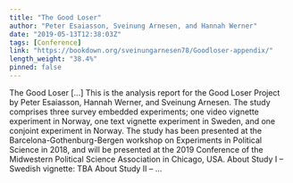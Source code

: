 ```yaml
---
title: "The Good Loser"
author: "Peter Esaiasson, Sveinung Arnesen, and Hannah Werner"
date: "2019-05-13T12:38:03Z"
tags: [Conference]
link: "https://bookdown.org/sveinungarnesen78/Goodloser-appendix/"
length_weight: "38.4%"
pinned: false
---
```


The Good Loser [...] This is the analysis report for the Good Loser Project by Peter Esaiasson, Hannah Werner, and Sveinung Arnesen. The study comprises three survey embedded experiments; one video vignette experiment in Norway, one text vignette experiment in Sweden, and one conjoint experiment in Norway. The study has been presented at the Barcelona-Gothenburg-Bergen workshop on Experiments in Political Science in 2018, and will be presented at the 2019 Conference of the Midwestern Political Science Association in Chicago, USA. About Study I – Swedish vignette: TBA About Study II – ...

